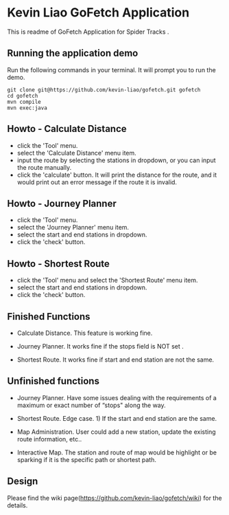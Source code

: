 # Kevin Liao GoFetch Application

This is readme of GoFetch Application for Spider Tracks .

## Running the application demo

Run the following commands in your terminal. It will prompt you to run the demo.

```terminal
git clone git@https://github.com/kevin-liao/gofetch.git gofetch
cd gofetch
mvn compile
mvn exec:java
```

## Howto - Calculate Distance

- click the 'Tool' menu. 
- select the 'Calculate Distance' menu item.
- input the route by selecting the stations in dropdown, or you can input the route manually.
- click the 'calculate' button. It will print the distance for the route, and it would print out an error message if the route it is invalid.

## Howto - Journey Planner

- click the 'Tool' menu. 
- select the 'Journey Planner' menu item.
- select the start and end stations in dropdown.
- click the 'check' button. 

## Howto - Shortest Route

- click the 'Tool' menu and select the 'Shortest Route' menu item.
- select the start and end stations in dropdown.
- click the 'check' button. 

## Finished Functions

- Calculate Distance. This feature is working fine.

- Journey Planner. It works fine if the stops field is NOT set .

- Shortest Route. It works fine if start and end station are not the same.

## Unfinished functions

- Journey Planner. Have some issues dealing with the requirements of a maximum or exact number of “stops" along the way. 

- Shortest Route. Edge case. 1) If the start and end station are the same.

- Map Administration. User could add a new station, update the existing route information, etc..

- Interactive Map. The station and route of map would be highlight or be sparking if it is the specific path or shortest path.

## Design

Please find the wiki page(https://github.com/kevin-liao/gofetch/wiki) for the details.
